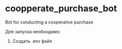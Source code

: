 # coopperate_purchase_bot
Bot for conducting a cooperative purchase

Для запуска необходимо:
1. Создать .env файл